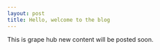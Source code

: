 ```yaml
---
layout: post
title: Hello, welcome to the blog
---
```


This is grape hub new content will be posted soon.
